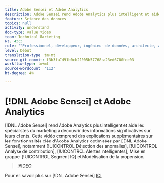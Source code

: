 ```yaml
---
title: Adobe Sensei et Adobe Analytics
description: Adobe Sensei rend Adobe Analytics plus intelligent et aide les spécialistes du marketing à découvrir des informations significatives sur leurs clients. Cette vidéo comprend des explications supplémentaires sur les principales fonctionnalités d’Adobe Analytics optimisées par Adobe Sensei, notamment la détection des anomalies, l’Analyse des contributions, les alertes intelligentes, la mise en grappe, le QI des segments et la modélisation de la propension.
feature: Science des données
topics: null
activity: understand
doc-type: value video
team: Technical Marketing
kt: 4383
role: '"Professionnel, développeur, ingénieur de données, architecte, architecte de données, administrateur, responsable"'
level: Début
translation-type: tm+mt
source-git-commit: f3b3fa7d91b0cb21005b57768ca23ed6700fcc03
workflow-type: tm+mt
source-wordcount: '112'
ht-degree: 4%

---
```



# [!DNL Adobe Sensei] et Adobe Analytics

[!DNL Adobe Sensei] rend Adobe Analytics plus intelligent et aide les spécialistes du marketing à découvrir des informations significatives sur leurs clients. Cette vidéo comprend des explications supplémentaires sur les fonctionnalités clés d&#39;Adobe Analytics optimisées par [!DNL Adobe Sensei], notamment [!UICONTROL Détection des anomalies], [!UICONTROL Analyse de contribution], [!UICONTROL Alertes intelligentes], Mise en grappe, [!UICONTROL Segment IQ] et Modélisation de la propension.

>[!VIDEO](https://video.tv.adobe.com/v/31500/?quality=12)

Pour en savoir plus sur [!DNL Adobe Sensei] [ICI](https://www.adobe.com/fr/sensei.html).
